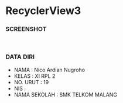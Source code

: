 # RecyclerView3
### SCREENSHOT 

<br>

### DATA DIRI
- NAMA      : Nico Ardian Nugroho
- KELAS     : XI RPL 2
- NO. URUT  : 19
- NIS       : 
- NAMA SEKOLAH  : SMK TELKOM MALANG
